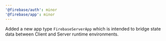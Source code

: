 ```yaml
---
'@firebase/auth': minor
'@firebase/app': minor
---
```


Added a new app type `FirebaseServerApp` which is intended to bridge state data between Client and Server runtime environments.
